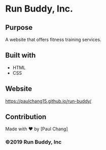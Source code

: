 # Run Buddy, Inc.

## Purpose
A website that offers fitness training services.

## Built with
* HTML
* CSS

## Website
https://paulchang15.github.io/run-buddy/

## Contribution 
Made with ❤️ by [Paul Chang]

### ©️2019 Run Buddy, Inc 

